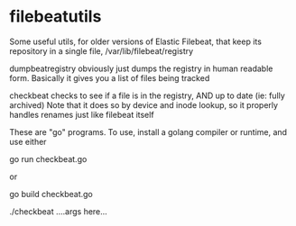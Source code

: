 # filebeatutils

Some useful utils, for older versions of Elastic Filebeat, that keep
its repository in a single file, 
/var/lib/filebeat/registry

dumpbeatregistry obviously just dumps the registry in human readable form.
Basically it gives you a list of files being tracked

checkbeat checks to see if a file is in the registry, AND up to date
 (ie: fully archived)
Note that it does so by device and inode lookup, so it properly handles renames
just like filebeat itself


These are "go" programs. To use, install a golang compiler or runtime, 
and use either

  go run checkbeat.go

or

  go build checkbeat.go 
  
  ./checkbeat  ....args here...




